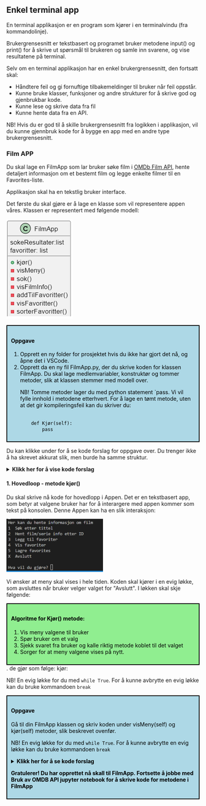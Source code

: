 ## Enkel terminal app
En terminal applikasjon er en program som kjører i en terminalvindu (fra kommandolinje). 

Brukergrensesnitt er tekstbasert og programet bruker metodene input() og print() for å skrive ut spørsmål til brukeren og samle inn svarene, og vise resultatene på terminal. 

Selv om en terminal applikasjon har en enkel brukergrensesnitt, den fortsatt skal:
- Håndtere feil og gi fornuftige tilbakemeldinger til bruker når feil oppstår.
- Kunne bruke klasser, funksjoner og andre strukturer for å skrive god og gjenbrukbar kode.
- Kunne lese og skrive data fra fil
- Kunne hente data fra en API.


NB! Hvis du er god til å skille brukergrensesnitt fra logikken i applikasjon, vil du kunne gjennbruk kode for å bygge en app med en andre type brukergrensesnitt.

### Film APP

Du skal lage en FilmApp som lar bruker søke film i [OMDb Film API](https://www.omdbapi.com/), hente detaljert informasjon om et bestemt film og legge enkelte filmer til en Favorites-liste.

Applikasjon skal ha en tekstlig bruker interface.

Det første du skal gjøre er å lage en klasse som vil representere appen våres. Klassen er representert med følgende modell:

![Klasse for FilmApp](bilder/FilmAppModel.png)

<div style="background-color:lightblue; border:2px solid black; padding:10px; color:black">
<p>
<h4><b>Oppgave</b></h4>
<p>
<ol>
<li>Opprett en ny folder for prosjektet hvis du ikke har gjort det nå, og åpne det i VSCode. 
<li>Opprett da en ny fil FilmApp.py, der du skrive koden for klassen FilmApp. Du skal lage medlemvariabler, konstruktør og tommer metoder, slik at klassen stemmer med modell over.
<p>
NB! Tomme metoder lager du med python statement `pass. Vi vil fylle innhold i metodene etterhvert. For å lage en tømt metode, uten at det gir kompileringsfeil kan du skriver du: 
<pre><code>
    def Kjør(self):
        pass
</code></pre>
</div> 


Du kan klikke under for å se kode forslag for oppgave over. Du trenger ikke å ha skrevet akkurat slik, men burde ha samme struktur.
<details>
<summary>
  <b>Klikk her for å vise kode forslag</b>
</summary>
<p>
<pre>
    class FilmApp():
        def __init__(self):
            """ konstruktør"""
            self.sokResultater = []
            self.favoritter = []
        #Hovedloop - kjør rog metoder
        def kjør(self):
            pass
        def visMeny(self):
            pass
        def sokFilm(self):
            pass
        def hentFilmInfo(self, film_tittel):
            pass
        def addToFavoritter(self, film):
            pass
        def visFavoriter(self):
            pass
        def sorterFavoritter(self):
            pass  
    <pre>
</details>

#### 1. Hovedloop - metode kjør()

Du skal skrive nå kode for hovedlopp i Appen. Det er en tekstbasert app, som betyr at valgene bruker har for å interargere med appen kommer som tekst på konsolen. Denne Appen kan ha en slik interaksjon:

<img src="bilder/menyvalg.png" alt="Forslag til Modell" style="width:50%;">





Vi ønsker at meny skal vises i hele tiden. Koden skal kjører i en evig løkke, som avsluttes når bruker velger valget for "Avslutt". 
I løkken skal skje følgende:

<div style="background-color:lightgreen; border:2px solid black; padding:10px; color:black">
<p>
<h4><b>Algoritme for Kjør() metode:</b></h4>
<p>
<ol>
<li> Vis meny valgene til bruker<br>
<li> Spør bruker om et valg
<li> Sjekk svaret fra bruker og kalle riktig metode koblet til det valget<br>
<li> Sorger for at meny valgene vises på nytt.<br>
</ol>
</div>
.  de gjør som følge:
kjør:

NB! En evig løkke for du med `while True`. For å kunne avbrytte en evig løkke kan du bruke kommandoen `break`

<div style="background-color:lightblue; border:2px solid black; padding:10px; color:black">
<p>
<h4><b>Oppgave</b></h4>
<p>
Gå til din FilmApp klassen og skriv koden under visMeny(self) og kjør(self) metoder, slik beskrevet ovenfør.
<br>


NB! En evig løkke for du med `while True`. For å kunne avbrytte en evig løkke kan du bruke kommandoen `break`


<details>
<summary>
<b>Klikk her for å se kode forslag</b>
</summary>
<pre>
    def kjør(self):
        while True:
            self.visMeny()
            valg = input("Hva vil du gjøre?")
            if valg == '1':
            self.sok()
            elif valg == '2':
                self.hentFilmInfo()
            elif valg == 'X':
                print("Avslutter.")
                break
            else:
                print("Ugyldig valg. Prøv igjen.")
            input("Klikk 'Enter' for å gå til hovedmeny")
    def visMeny(self):
        print("Her kan du hente informasjon om film")
        print("1  Søk etter tittel")
        print("2  Hent film/serie info etter ID")
        print("3  Legg til favoriter")
        print("4  Vis favoriter")
        print("5  Lagre favorites")
        print("X  Avslutt")
        print()  
    <pre>```        
</details>

__Gratulerer! Du har opprettet nå skall til FilmApp. Fortsette å jobbe med Bruk av OMDB API jupyter notebook for å skrive kode for metodene i FilmApp__
